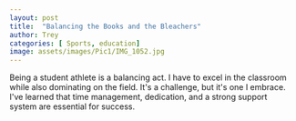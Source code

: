 ```yaml
---
layout: post
title:  "Balancing the Books and the Bleachers"
author: Trey
categories: [ Sports, education]
image: assets/images/Pic1/IMG_1052.jpg
---
```


Being a student athlete is a balancing act. I have to excel in the classroom while also dominating on the field. It's a challenge, but it's one I embrace. I've learned that time management, dedication, and a strong support system are essential for success.